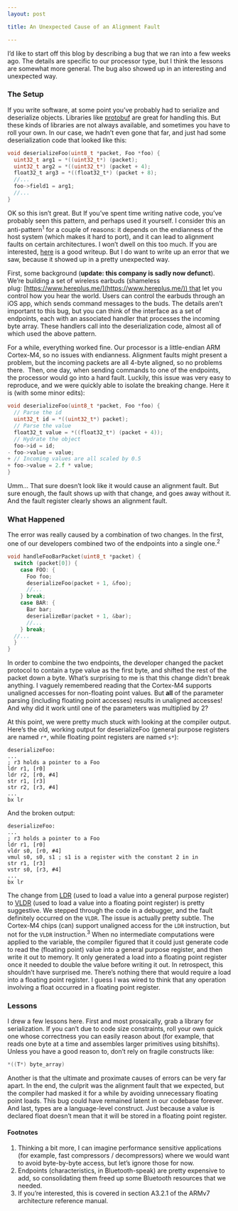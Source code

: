 ```yaml
---
layout: post

title: An Unexpected Cause of an Alignment Fault

---
```


I’d like to start off this blog by describing a bug that we ran into a few weeks ago. The details are specific to our processor type, but I think the lessons are somewhat more general. The bug also showed up in an interesting and unexpected way.

### The Setup

If you write software, at some point you’ve probably had to serialize and deserialize objects. Libraries like [protobuf](https://developers.google.com/protocol-buffers/?hl=en) are great for handling this. But these kinds of libraries are not always available, and sometimes you have to roll your own. In our case, we hadn’t even gone that far, and just had some deserialization code that looked like this:

```c
void deserializeFoo(uint8_t *packet, Foo *foo) {
  uint32_t arg1 = *((uint32_t*) (packet);
  uint32_t arg2 = *((uint32_t*) (packet + 4);
  float32_t arg3 = *((float32_t*) (packet + 8);
  //...
  foo->field1 = arg1;
  //...
}
```

OK so this isn’t great. But If you’ve spent time writing native code, you’ve probably seen this pattern, and perhaps used it yourself. I consider this an anti-pattern<sup>1</sup> for a couple of reasons: it depends on the endianness of the host system (which makes it hard to port), and it can lead to alignment faults on certain architectures. I won’t dwell on this too much. If you are interested, [here](http://commandcenter.blogspot.com/2012/04/byte-order-fallacy.html) is a good writeup. But I do want to write up an error that we saw, because it showed up in a pretty unexpected way.

First, some background (**update: this company is sadly now defunct**). We’re building a set of wireless earbuds (shameless plug: [https://www.hereplus.me/](https://www.hereplus.me/)) that let you control how you hear the world. Users can control the earbuds through an iOS app, which sends command messages to the buds. The details aren’t important to this bug, but you can think of the interface as a set of endpoints, each with an associated handler that processes the incoming byte array. These handlers call into the deserialization code, almost all of which used the above pattern.

For a while, everything worked fine. Our processor is a little-endian ARM Cortex-M4, so no issues with endianness. Alignment faults might present a problem, but the incoming packets are all 4-byte aligned, so no problems there.  Then, one day, when sending commands to one of the endpoints, the processor would go into a hard fault. Luckily, this issue was very easy to reproduce, and we were quickly able to isolate the breaking change. Here it is (with some minor edits):

```c
void deserializeFoo(uint8_t *packet, Foo *foo) {
  // Parse the id
  uint32_t id = *((uint32_t*) packet);
  // Parse the value
  float32_t value = *((float32_t*) (packet + 4));
  // Hydrate the object
  foo->id = id;
- foo->value = value;
+ // Incoming values are all scaled by 0.5
+ foo->value = 2.f * value;
}
```

Umm… That sure doesn’t look like it would cause an alignment fault. But sure enough, the fault shows up with that change, and goes away without it. And the fault register clearly shows an alignment fault.

### What Happened

The error was really caused by a combination of two changes. In the first, one of our developers combined two of the endpoints into a single one.<sup>2</sup>

```c
void handleFooBarPacket(uint8_t *packet) {
  switch (packet[0]) {
    case FOO: {
      Foo foo;
      deserializeFoo(packet + 1, &foo);
      //...
    } break;
    case BAR: {
      Bar bar;
      deserializeBar(packet + 1, &bar);
      //...
    } break;
  //...
  }
}
```

In order to combine the two endpoints, the developer changed the packet protocol to contain a type value as the first byte, and shifted the rest of the packet down a byte. What’s surprising to me is that this change didn’t break anything. I vaguely remembered reading that the Cortex-M4 supports unaligned accesses for non-floating point values. But **all** of the parameter parsing (including floating point accesses) results in unaligned accesses! And why did it work until one of the parameters was multiplied by 2?

At this point, we were pretty much stuck with looking at the compiler output. Here’s the old, working output for deserializeFoo (general purpose registers are named `r*`, while floating point registers are named `s*`):

```assembly
deserializeFoo:
...
; r3 holds a pointer to a Foo
ldr r1, [r0]
ldr r2, [r0, #4]
str r1, [r3]
str r2, [r3, #4]
...
bx lr
```

And the broken output:

```assembly
deserializeFoo:
...
; r3 holds a pointer to a Foo
ldr r1, [r0]
vldr s0, [r0, #4]
vmul s0, s0, s1 ; s1 is a register with the constant 2 in in
str r1, [r3]
vstr s0, [r3, #4]
...
bx lr
```

The change from [LDR](http://infocenter.arm.com/help/index.jsp?topic=/com.arm.doc.dui0553a/BABJGHFJ.html) (used to load a value into a general purpose register) to [VLDR](http://infocenter.arm.com/help/index.jsp?topic=/com.arm.doc.dui0553a/CHDICEDI.html) (used to load a value into a floating point register) is pretty suggestive. We stepped through the code in a debugger, and the fault definitely occurred on the `VLDR`. The issue is actually pretty subtle. The Cortex-M4 chips (can) support unaligned access for the `LDR` instruction, but not for the `VLDR` instruction.<sup>3</sup> When no intermediate computations were applied to the variable, the compiler figured that it could just generate code to read the (floating point) value into a general purpose register, and then write it out to memory. It only generated a load into a floating point register once it needed to double the value before writing it out. In retrospect, this shouldn’t have surprised me. There’s nothing there that would require a load into a floating point register. I guess I was wired to think that any operation involving a float occurred in a floating point register.

### Lessons

I drew a few lessons here. First and most prosaically, grab a library for serialization. If you can’t due to code size constraints, roll your own quick one whose correctness you can easily reason about (for example, that reads one byte at a time and assembles larger primitives using bitshifts). Unless you have a good reason to, don’t rely on fragile constructs like:

```c
*((T*) byte_array)
```

Another is that the ultimate and proximate causes of errors can be very far apart. In the end, the culprit was the alignment fault that we expected, but the compiler had masked it for a while by avoiding unnecessary floating point loads. This bug could have remained latent in our codebase forever. And last, types are a language-level construct. Just because a value is declared float doesn’t mean that it will be stored in a floating point register.

#### Footnotes

1. Thinking a bit more, I can imagine performance sensitive applications (for example, fast compressors / decompressors) where we would want to avoid byte-by-byte access, but let’s ignore those for now.
2. Endpoints (characteristics, in Bluetooth-speak) are pretty expensive to add, so consolidating them freed up some Bluetooth resources that we needed.
3. If you’re interested, this is covered in section A3.2.1 of the ARMv7 architecture reference manual.
